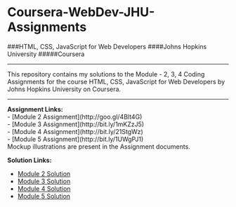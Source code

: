 # Coursera-WebDev-JHU-Assignments

###HTML, CSS, JavaScript for Web Developers
####Johns Hopkins University
#####Coursera
<hr>
This repository contains my solutions to the Module - 2, 3, 4 Coding Assignments for the course HTML, CSS, JavaScript for Web Developers by Johns Hopkins University on Coursera. <br>

<hr>
<b>Assignment Links:</b> <br>
- [Module 2 Assignment](http://goo.gl/4Blt4G) <br>
- [Module 3 Assignment](http://bit.ly/1mKZzJ5) <br>
- [Module 4 Assignment](http://bit.ly/21StgWz) <br>
- [Module 5 Assignment](http://bit.ly/1UWgPJ1) <br>
Mockup illustrations are present in the Assignment documents.
<br>

<b>Solution Links:</b> <br>
- [Module 2 Solution](https://amruthanair97.github.io/coursera-html-css/mod2-soln/index.html) <br>
- [Module 3 Solution](https://amruthanair97.github.io/coursera-html-css/mod3-Soln/index.html) <br>
- [Module 4 Solution](https://amruthanair97.github.io/coursera-html-css/Mod4-Soln/index.html) <br>
- [Module 5 Solution](https://amruthanair97.github.io/coursera-html-css/mod5-Soln/index.html) <br>

